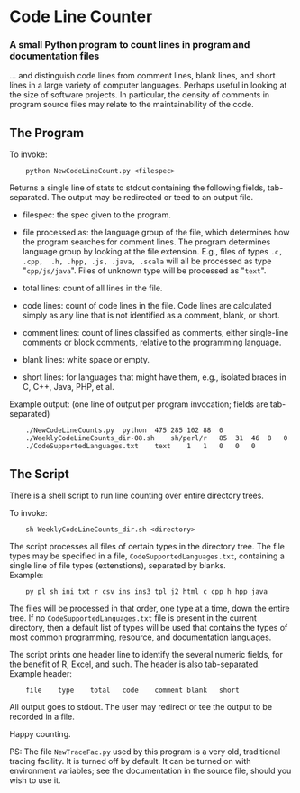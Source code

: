 # Code Line Counter 
### A small Python program to count lines in program and documentation files

... and distinguish code lines from comment lines, blank lines, and short lines
in a large variety of computer languages.  Perhaps useful in looking at 
the size of software projects.  In particular, the density of comments 
in program source files may relate to the maintainability of the code.


## The Program

To invoke:

```
    python NewCodeLineCount.py <filespec>
```

Returns a single line of stats to stdout containing the following fields, 
tab-separated.  The output may be redirected or teed to an output file.  

- filespec: the spec given to the program.

- file processed as: the language group of the file, which determines how 
the program searches for comment lines.  The program determines language 
group by looking at the file extension.  E.g., files of types ```.c, .cpp, 
.h, .hpp, .js, .java, .scala``` will all be processed as type
"```cpp/js/java```".  Files of unknown type will be processed as "```text```".

- total lines: count of all lines in the file.

- code lines: count of code lines in the file.  Code lines are calculated
simply as any line that is not identified as a comment, blank, or short.  

- comment lines: count of lines classified as comments, either single-line 
comments or block comments, relative to the programming language.

- blank lines: white space or empty.

- short lines: for languages that might have them, e.g., isolated braces 
in C, C++, Java, PHP, et al. 

Example output: (one line of output per program invocation; fields are
tab-separated)
```
    ./NewCodeLineCounts.py	python	475	285	102	88	0
    ./WeeklyCodeLineCounts_dir-08.sh	sh/perl/r	85	31	46	8	0
    ./CodeSupportedLanguages.txt	text	1	1	0	0	0
```

## The Script

There is a shell script to run line counting over entire directory trees.

To invoke: 

```
    sh WeeklyCodeLineCounts_dir.sh <directory>
```

The script processes all files of certain types in the directory tree.  The 
file types may be specified in a file, ```CodeSupportedLanguages.txt```, 
containing a single line of file types (extenstions), separated by blanks.  
Example:
```
    py pl sh ini txt r csv ins ins3 tpl j2 html c cpp h hpp java
```
The files will be processed in that order, one type at a time, down the
entire tree.  If no ```CodeSupportedLanguages.txt``` file is present in the 
current directory, then a default list of types will be used that contains 
the types of most common programming, resource, and documentation languages.

The script prints one header line to identify the several numeric fields, 
for the benefit of R, Excel, and such.  The header is also tab-separated.
Example header:
```
    file	type	total	code	comment	blank	short
```

All output goes to stdout.  The user may redirect or tee the output to 
be recorded in a file.

Happy counting.  

PS: The file ```NewTraceFac.py``` used by this program is a very old, 
traditional tracing facility.  It is turned off by default.  It can be 
turned on with environment variables; see the documentation in the 
source file, should you wish to use it.  


